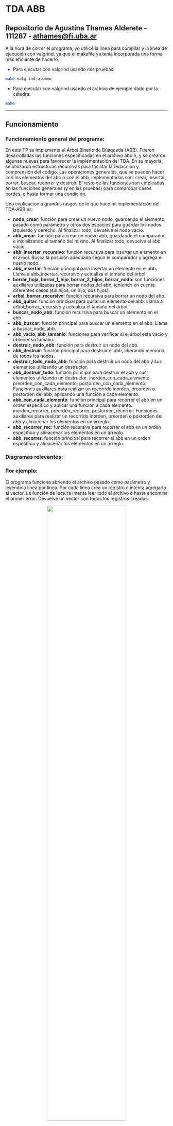 # TDA ABB

## Repositorio de Agustina Thames Alderete - 111287 - athames@fi.uba.ar

A la hora de correr el programa, yo utilicé la línea para compilar y la línea de ejecución con valgrind, ya que el makefile ya tenía incorporada una forma más eficiente de hacerlo.

- Para ejecutar con valgrind usando mis pruebas:

```bash
make valgrind-alumno
```

- Para ejecutar con valgrind usando el archivo de ejemplo dado por la cátedra:
```bash
make 
```
---
##  Funcionamiento

### Funcionamiento general del programa:

En este TP se implementa el Árbol Binario de Búsqueda (ABB). Fueron desarrolladas las funciones especificadas en el archivo abb.h, y se crearon algunas nuevas para favorecer la implementación del TDA. En su mayoría, se utilizaron estructuras recursivas para facilitar la redacción y comprensión del código. Las operaciones generales, que se pueden hacer con los elementos del abb ó con el abb, implementadas son: crear, insertar, borrar, buscar, recorrer y destruir. El resto de las funciones son empleadas en las funciones generales (y en las pruebas) para comprobar casos bordes, o hasta formar una condición.

Una explicación a grandes rasgos de lo que hace mi implementación del TDA-ABB es:
- **nodo_crear**: función para crear un nuevo nodo, guardando el elemento pasado como parámetro y otros dos espacios para guardar los nodos izquierdo y derecho. Al finalizar todo, devuelve el nodo vacío.
- **abb_crear**: función para crear un nuevo abb, guardando el comparador, e inicializando el tamaño del mismo. Al finalizar todo, devuelve el abb vacío.
- **abb_insertar_recursivo**: función recursiva para insertar un elemento en el árbol. Busca la posición adecuada según el comparador y agrega el nuevo nodo.
- **abb_insertar**: función principal para insertar un elemento en el abb. Llama a abb_insertar_recursivo y actualiza el tamaño del árbol.
- **borrar_hoja, borrar_1_hijo, borrar_2_hijos, borrar_nodo**: son funciones auxiliares utilizadas para borrar nodos del abb, teniendo en cuenta diferentes casos (sin hijos, un hijo, dos hijos).
- **arbol_borrar_recursivo**: función recursiva para borrar un nodo del abb.
- **abb_quitar**: función principal para quitar un elemento del abb. Llama a arbol_borrar_recursivo y actualiza el tamaño del árbol.
- **buscar_nodo_abb**: función recursiva para buscar un elemento en el abb.
- **abb_buscar**: función principal para buscar un elemento en el abb. Llama a buscar_nodo_abb.
- **abb_vacio, abb_tamanio**: funciones para verificar si el árbol está vacío y obtener su tamaño.
- **destruir_nodo_abb**: función para destruir un nodo del abb.
- **abb_destruir**: función principal para destruir el abb, liberando memoria de todos los nodos.
- **destruir_todo_nodo_abb**: función para destruir un nodo del abb y sus elementos utilizando un destructor.
- **abb_destruir_todo**: función principal para destruir el abb y sus elementos utilizando un destructor.
inorden_con_cada_elemento, preorden_con_cada_elemento, postorden_con_cada_elemento: Funciones auxiliares para realizar un recorrido inorden, preorden o postorden del abb, aplicando una función a cada elemento.
- **abb_con_cada_elemento**: función principal para recorrer el abb en un orden específico y aplicar una función a cada elemento.
inorden_recorrer, preorden_recorrer, postorden_recorrer: Funciones auxiliares para realizar un recorrido inorden, preorden o postorden del abb y almacenar los elementos en un arreglo.
- **abb_recorrer_rec**: función recursiva para recorrer el abb en un orden específico y almacenar los elementos en un arreglo.
- **abb_recorrer**: función principal para recorrer el abb en un orden específico y almacenar los elementos en un arreglo.

### Diagramas relevantes:




### Por ejemplo:

El programa funciona abriendo el archivo pasado como parámetro y leyendolo línea por línea. Por cada línea crea un registro e intenta agregarlo al vector. La función de lectura intenta leer todo el archivo o hasta encontrar el primer error. Devuelve un vector con todos los registros creados.

<div align="center">
<img width="70%" src="img/diagrama1.svg">
</div>

En el archivo `sarasa.c` la función `funcion1` utiliza `realloc` para agrandar la zona de memoria utilizada para conquistar el mundo. El resultado de `realloc` lo guardo en una variable auxiliar para no perder el puntero original en caso de error:

```c
int *vector = realloc(vector_original, (n+1)*sizeof(int));

if(vector == NULL)
    return -1;
vector_original = vector;
```


<div align="center">
<img width="70%" src="img/diagrama2.svg">
</div>

---

## Respuestas a las preguntas teóricas
### 1. Explique teóricamente (y utilizando gráficos) qué es un árbol, árbol binario y árbol binario de búsqueda. Explique cómo funcionan, cuáles son sus operaciones básicas (incluyendo el análisis de complejidad de cada una de ellas) y por qué es importante la distinción de cada uno de estos diferentes tipos de árboles. Ayúdese con diagramas para explicar.

#### Árbol
Un árbol es una colección de nodos los cuales, a su vez, pueden estar conectados a múltiples nodos. Una de las características que lo destaca, es que facilita la búsqueda y la eliminación de un elemento (lo cual era mucho más complejo en el TDA de Lista).

Un árbol está compuesto por un nodo principal, llamado **nodo raíz**, y cero o muchos subárboles no vacíos, los cuales tienen su nodo raíz conectado mediante un vértice al nodo raíz.

<div align="center">
<img width="70%" src="img/estructura_arbol.drawio.svg">
</div>

Estando en un nodo, puedo ver los subárboles que se encuentran 'debajo' del mismo. En este caso, el nodo donde estamos parados es el **nodo padre**, y los nodos que se encuentran 'debajo' de este mismo serían sus **nodos hijos**. 

##### Casos especiales: 
- El nodo raíz no tiene padre
- **Hojas:** son aquellos nodos que no tienen hijos.

#### Árbol Binario
Son árboles relacionados a las operaciones de búsqueda, que tienen el objetivo de aproximarse a la búsqueda binaria. En este caso, el **nodo raíz está únicamente conectado con dos subárboles**, el subárbol izquierdo y el subárbol derecho.

<div align="center">
<img width="70%" src="img/estructura_abb.drawio.svg">
</div>

Las operaciones que se pueden realizar con un árbol binario son:
- Crear
- Destruir
- Insertar
- Borrar
- Buscar
- Vacío
- Recorrer

##### Recorridos
Para recorrer este tipo de árbol, hay tres posibles recorridos. En todos los casos, se llama recursivamente a la misma función que tiene las 3 acciones para hacer y se va comparando según el orden adecuado. (Por convención, 'N' es el nodo actual, 'D' es el subárbol derecho, e 'I' es el subárbol izquierdo):

- **Recorrido Preorden (NID)**: primero se visita N, después I y por último D. Cuando termina todos los subárboles izquierdos, 'vuelve uno atrás' y empieza a recorrer hacia abajo para la derecha, y así sucesivamente hasta que termina todos los nodos del árbol.
- **Recorrido Inorden (IND)**: primero se visita I, después N, y por último D. 
- **Recorrido Postorden (IDN)**: primero se visita I, después D, y por último N.

#### Árbol Binario de Búsqueda (ABB)
A diferencia del tipo explicado anteriormente, en este caso hay un orden, por lo que tenemos una forma de comparar los elementos para poder definir este orden y cada nodo del árbol posee un valor o una clave única.

Características:
- Las claves mayores se insertan en los subárboles derechos.
- Las claves menores se insertan en los subárboles izquierdos.
- Ambos subárboles también son ABBs.
- 'El hijo izquierdo siempre es menor que el nodo padre, y el hijo derecho siempre es mayor.'

##### Operaciones con ABBs
La **búsqueda** de un elemento comienza en el nodo raíz:
1. La clave buscada se compara con la clave del nodo raíz.
2. Si las claves son iguales, la búsqueda se detiene.
3. Si la clave buscada es mayor que la clave raíz, la búsqueda se reanuda en el subárbol derecho. Si la clave buscada es menor que la clave raíz, la búsqueda se reanuda en el subárbol izquierdo.

La **inserción**:
1. Comparo la clave del elemento a insertar con la clave del nodo raíz. Si es mayor, avanzo hacia el subárbol derecho, si es menor hacia el izquierdo.
2. Repetir el paso 1 hasta encontrar un elemento con clave igual o llegar al final del subárbol donde debo insertar el nuevo elemento.
3. Cuando se llega al final, creo un nuevo nodo, asignando NULL a los punteros izquierdo y derecho del mismo. Luego coloco el nuevo nodo como hijo izquierdo o derecho del anterior según sea el valor de la clave.

La **eliminación** (tomándose como ejemplo un árbol que tiene números enteros como elementos):
- *Borrar Nodo Hoja*: hago directamente la liberación de memoria de ese nodo.
- *Borrar Nodo con un Hijo*: hago que el nodo anterior al que quiero borrar apunte al nodo hijo, y luego libero la memoria del nodo que se desea.
- *Borrar Nodo con dos Hijos*: en este caso, elijo el sucesor o antecesro inmediato al número más cercano al que quiero borrar. Para encontrar el antecesor, voy a la rama izquierda y después todo a la derecha hasta encontrar una hoja (el antecesor). Por el contrario, para encontrar el sucesor, voy a la rama derecha y después todo a la izquierda hasta encontrar una hoja (el sucesor). El nodo encontrado es el que va a reemplazar al nodo a borrar. Por último, hago libero la memoria correspondiente.


### 2. Explique su implementación y decisiones de diseño (por ejemplo, si tal o cuál funciones se plantearon de forma recursiva, iterativa o mixta y por qué, que dificultades encontró al manejar los nodos y punteros, reservar y liberar memoria, etc).

En líneas generales, considero que el código fue implementado mediante un buen manejo de nodos y punteros. En cuanto a la memoria, la dificultad generalmente aparecía en las pruebas, pero con la ejecución del código por Valgrind, se podían solucionar los errores de liberación de memoria.

#### Estructuras de Datos Utilizadas:
- **Nodo del Árbol (`nodo_abb_t`)**: Contiene un puntero al elemento que contiene, así como punteros a los hijos izquierdo y derecho.
- **Árbol Binario de Búsqueda (`abb_t`)**: Estructura principal que contiene un puntero a la raíz, el tamaño del árbol y una función comparadora.

#### Funciones Principales y Recursión:
La recursión ayuda a que mi código no utilice tantas estructuras iterativas, para lograr una mejor comprensión del código, y poder manejar las condiciones más fácilmente.
- **Inserción Recursiva**: `abb_insertar_recursivo` utiliza un enfoque recursivo para insertar elementos.
- **Borrado Recursivo**: `arbol_borrar_recursivo` elimina nodos recursivamente.
- **Recorrido Recursivo**: Funciones como `inorden_con_cada_elemento` utilizan la recursión para recorrer el árbol.

#### Estrategias de Borrado:
Fueron separados los 3 casos para que la implementación sea máz eficaz.
- **Borrado de Hojas**: `borrar_hoja` libera la memoria de un nodo hoja.
- **Borrado con 1 Hijo**: `borrar_1_hijo` maneja nodos con un solo hijo.
- **Borrado con 2 Hijos**: `borrar_2_hijos` aborda el caso de nodos con dos hijos.

#### Liberación de Memoria:
- **Destructor del Árbol y Nodos**: Funciones como `abb_destruir` y `abb_destruir_todo` liberan la memoria del abb correctamente. Luego el abb queda vacío.

#### Decisiones de Manejo de Punteros y Nodos:
- **Punteros Dobles**: Se utilizan punteros dobles en las funciones de borrado para modificar el puntero al nodo padre.
- **Validación de Punteros**: Se verifican los punteros pasados a las funciones para prevenir problemas de segmentación.
- **Asignación de Nodos**: Se asigna memoria dinámicamente para los nuevos nodos y se verifica la asignación.

#### Optimizaciones y Consideraciones:
- **Manejo de Tamaño del Árbol**: Se mantiene un contador de tamaño del árbol para operaciones eficientes.
- **Funciones de Recorrido Personalizables**: Se proporcionan funciones de recorrido que permiten al usuario especificar operaciones personalizadas en cada nodo.
